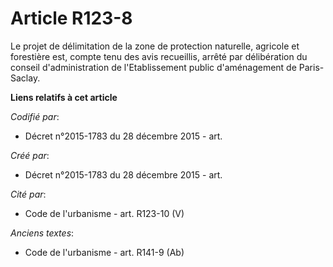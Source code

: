 # Article R123-8

Le projet de délimitation de la zone de protection naturelle, agricole et forestière est, compte tenu des avis recueillis,
arrêté par délibération du conseil d'administration de l'Etablissement public d'aménagement de Paris-Saclay.

**Liens relatifs à cet article**

_Codifié par_:

  - Décret n°2015-1783 du 28 décembre 2015 - art.

_Créé par_:

  - Décret n°2015-1783 du 28 décembre 2015 - art.

_Cité par_:

  - Code de l'urbanisme - art. R123-10 (V)

_Anciens textes_:

  - Code de l'urbanisme - art. R141-9 (Ab)
